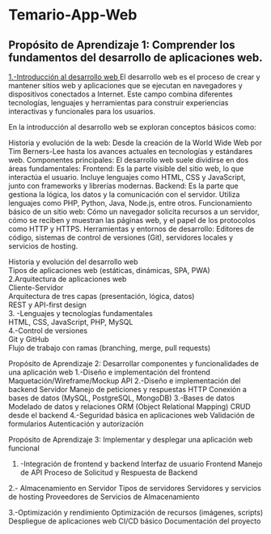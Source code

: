# Temario-App-Web
## Propósito de Aprendizaje 1: Comprender los fundamentos del desarrollo de aplicaciones web.  
<ins>1.-Introducción al desarrollo web   </ins>
El desarrollo web es el proceso de crear y mantener sitios web y aplicaciones que se ejecutan en navegadores y dispositivos conectados a Internet. Este campo combina diferentes tecnologías, lenguajes y herramientas para construir experiencias interactivas y funcionales para los usuarios.

En la introducción al desarrollo web se exploran conceptos básicos como:

Historia y evolución de la web: Desde la creación de la World Wide Web por Tim Berners-Lee hasta los avances actuales en tecnologías y estándares web.
Componentes principales: El desarrollo web suele dividirse en dos áreas fundamentales:
Frontend: Es la parte visible del sitio web, lo que interactúa el usuario. Incluye lenguajes como HTML, CSS y JavaScript, junto con frameworks y librerías modernas.
Backend: Es la parte que gestiona la lógica, los datos y la comunicación con el servidor. Utiliza lenguajes como PHP, Python, Java, Node.js, entre otros.
Funcionamiento básico de un sitio web: Cómo un navegador solicita recursos a un servidor, cómo se reciben y muestran las páginas web, y el papel de los protocolos como HTTP y HTTPS.
Herramientas y entornos de desarrollo: Editores de código, sistemas de control de versiones (Git), servidores locales y servicios de hosting.

Historia y evolución del desarrollo web  
Tipos de aplicaciones web (estáticas, dinámicas, SPA, PWA)  
2.Arquitectura de aplicaciones web  
Cliente-Servidor  
Arquitectura de tres capas (presentación, lógica, datos)  
REST y API-first design  
3. -Lenguajes y tecnologías fundamentales  
HTML, CSS, JavaScript, PHP, MySQL  
4.-Control de versiones  
Git y GitHub  
Flujo de trabajo con ramas (branching, merge, pull requests)  

Propósito de Aprendizaje 2: Desarrollar componentes y funcionalidades de una aplicación web
1.-Diseño e implementación del frontend
Maquetación/Wireframe/Mockup
API
2.-Diseño e implementación del backend
Servidor
Manejo de peticiones y respuestas HTTP
Conexión a bases de datos (MySQL, PostgreSQL, MongoDB)
3.-Bases de datos
 Modelado de datos y relaciones
ORM (Object Relational Mapping)
CRUD desde el backend
4.-Seguridad básica en aplicaciones web
Validación de formularios
Autenticación y autorización 

Propósito de Aprendizaje 3: Implementar y desplegar una aplicación web funcional
1. -Integración de frontend y backend
Interfaz de usuario Frontend
Manejo de API
Proceso de Solicitud y Respuesta de Backend

2.- Almacenamiento en Servidor
Tipos de servidores 
Servidores y servicios de hosting 
Proveedores de Servicios de Almacenamiento

3.-Optimización y rendimiento
Optimización de recursos (imágenes, scripts)
Despliegue de aplicaciones web
CI/CD básico
Documentación del proyecto
